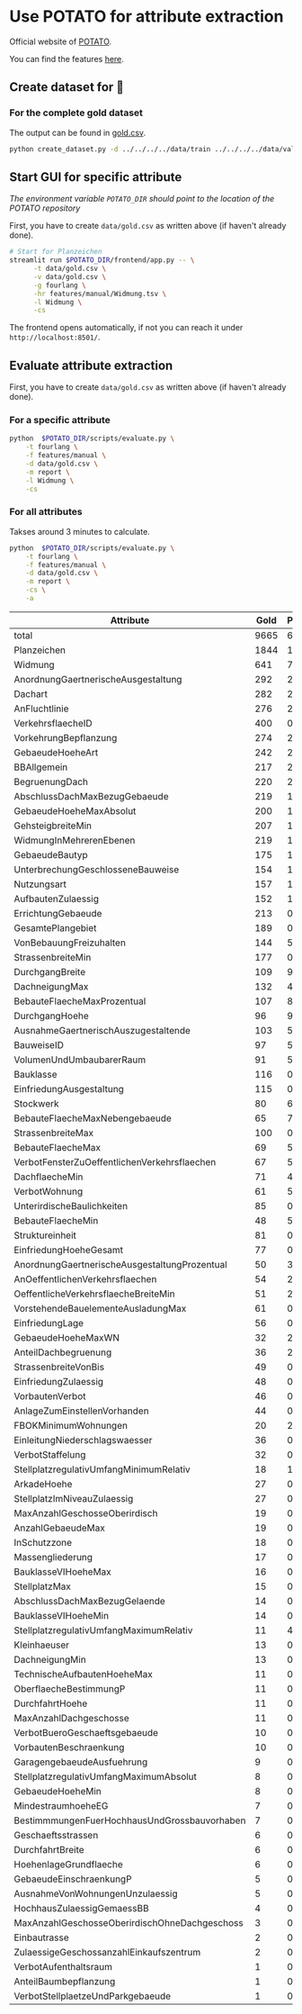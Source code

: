 # Use POTATO for attribute extraction

Official website of [POTATO](https://github.com/adaamko/POTATO).

You can find the features [here](./features/manual).

## Create dataset for 🥔

### For the complete gold dataset

The output can be found in [gold.csv](data/gold.csv).

```bash
python create_dataset.py -d ../../../../data/train ../../../../data/valid ../../../../data/test -g fourlang -o -n gold.csv
```

## Start GUI for specific attribute

_The environment variable `POTATO_DIR` should point to the location of the POTATO
repository_

First, you have to create `data/gold.csv` as written above (if haven't already done).

```bash
# Start for Planzeichen
streamlit run $POTATO_DIR/frontend/app.py -- \
      -t data/gold.csv \
      -v data/gold.csv \
      -g fourlang \
      -hr features/manual/Widmung.tsv \
      -l Widmung \
      -cs
```

The frontend opens automatically, if not you can reach it under `http://localhost:8501/`.

## Evaluate attribute extraction

First, you have to create `data/gold.csv` as written above (if haven't already done).

### For a specific attribute
```bash
python  $POTATO_DIR/scripts/evaluate.py \
    -t fourlang \
    -f features/manual \
    -d data/gold.csv \
    -m report \
    -l Widmung \
    -cs
```

### For all attributes
Takses around 3 minutes to calculate.
```bash
python  $POTATO_DIR/scripts/evaluate.py \
    -t fourlang \
    -f features/manual \
    -d data/gold.csv \
    -m report \
    -cs \
    -a
```

|Attribute                                    | Gold  | Predicted  | Precision  | Recall  | F-score  | Rank  |
|---------------------------------------------|-------|------------|------------|---------|----------|-------|
|total                                        | 9665  | 6595       | 93.13%     | 63.55%  | 75.55%   |       |
|Planzeichen                                  | 1844  | 1855       | 94.82%     | 95.39%  | 95.11%   | 1     |
|Widmung                                      | 641   | 745        | 80.40%     | 93.45%  | 86.44%   | 2     |
|AnordnungGaertnerischeAusgestaltung          | 292   | 273        | 97.44%     | 91.10%  | 94.16%   | 3     |
|Dachart                                      | 282   | 266        | 99.25%     | 93.62%  | 96.35%   | 4     |
|AnFluchtlinie                                | 276   | 261        | 96.17%     | 90.94%  | 93.48%   | 5     |
|VerkehrsflaecheID                            | 400   | 0          | 100.00%    | 0.00%   | 0.00%    | 6     |
|VorkehrungBepflanzung                        | 274   | 222        | 100.00%    | 81.02%  | 89.52%   | 7     |
|GebaeudeHoeheArt                             | 242   | 210        | 94.29%     | 81.82%  | 87.61%   | 8     |
|BBAllgemein                                  | 217   | 228        | 87.28%     | 91.71%  | 89.44%   | 9     |
|BegruenungDach                               | 220   | 211        | 96.68%     | 92.73%  | 94.66%   | 10    |
|AbschlussDachMaxBezugGebaeude                | 219   | 191        | 98.43%     | 85.84%  | 91.71%   | 11    |
|GebaeudeHoeheMaxAbsolut                      | 200   | 164        | 87.20%     | 71.50%  | 78.57%   | 12    |
|GehsteigbreiteMin                            | 207   | 168        | 100.00%    | 81.16%  | 89.60%   | 13    |
|WidmungInMehrerenEbenen                      | 219   | 107        | 82.24%     | 40.18%  | 53.99%   | 14    |
|GebaeudeBautyp                               | 175   | 167        | 95.81%     | 91.43%  | 93.57%   | 15    |
|UnterbrechungGeschlosseneBauweise            | 154   | 154        | 100.00%    | 100.00% | 100.00%  | 16    |
|Nutzungsart                                  | 157   | 117        | 79.49%     | 59.24%  | 67.88%   | 17    |
|AufbautenZulaessig                           | 152   | 132        | 98.48%     | 85.53%  | 91.55%   | 18    |
|ErrichtungGebaeude                           | 213   | 0          | 100.00%    | 0.00%   | 0.00%    | 19    |
|GesamtePlangebiet                            | 189   | 0          | 100.00%    | 0.00%   | 0.00%    | 20    |
|VonBebauungFreizuhalten                      | 144   | 58         | 86.21%     | 34.72%  | 49.50%   | 21    |
|StrassenbreiteMin                            | 177   | 0          | 100.00%    | 0.00%   | 0.00%    | 22    |
|DurchgangBreite                              | 109   | 94         | 100.00%    | 86.24%  | 92.61%   | 23    |
|DachneigungMax                               | 132   | 45         | 100.00%    | 34.09%  | 50.85%   | 24    |
|BebauteFlaecheMaxProzentual                  | 107   | 84         | 95.24%     | 74.77%  | 83.77%   | 25    |
|DurchgangHoehe                               | 96    | 90         | 93.33%     | 87.50%  | 90.32%   | 26    |
|AusnahmeGaertnerischAuszugestaltende         | 103   | 55         | 100.00%    | 53.40%  | 69.62%   | 27    |
|BauweiseID                                   | 97    | 56         | 98.21%     | 56.70%  | 71.90%   | 28    |
|VolumenUndUmbaubarerRaum                     | 91    | 54         | 100.00%    | 59.34%  | 74.48%   | 29    |
|Bauklasse                                    | 116   | 0          | 100.00%    | 0.00%   | 0.00%    | 30    |
|EinfriedungAusgestaltung                     | 115   | 0          | 100.00%    | 0.00%   | 0.00%    | 31    |
|Stockwerk                                    | 80    | 63         | 93.65%     | 73.75%  | 82.52%   | 32    |
|BebauteFlaecheMaxNebengebaeude               | 65    | 71         | 81.69%     | 89.23%  | 85.29%   | 33    |
|StrassenbreiteMax                            | 100   | 0          | 100.00%    | 0.00%   | 0.00%    | 34    |
|BebauteFlaecheMax                            | 69    | 57         | 98.25%     | 81.16%  | 88.89%   | 35    |
|VerbotFensterZuOeffentlichenVerkehrsflaechen | 67    | 57         | 100.00%    | 85.07%  | 91.94%   | 36    |
|DachflaecheMin                               | 71    | 48         | 100.00%    | 67.61%  | 80.67%   | 37    |
|VerbotWohnung                                | 61    | 50         | 100.00%    | 81.97%  | 90.09%   | 38    |
|UnterirdischeBaulichkeiten                   | 85    | 0          | 100.00%    | 0.00%   | 0.00%    | 39    |
|BebauteFlaecheMin                            | 48    | 55         | 76.36%     | 87.50%  | 81.55%   | 40    |
|Struktureinheit                              | 81    | 0          | 100.00%    | 0.00%   | 0.00%    | 41    |
|EinfriedungHoeheGesamt                       | 77    | 0          | 100.00%    | 0.00%   | 0.00%    | 42    |
|AnordnungGaertnerischeAusgestaltungProzentual| 50    | 35         | 94.29%     | 66.00%  | 77.65%   | 43    |
|AnOeffentlichenVerkehrsflaechen              | 54    | 25         | 100.00%    | 46.30%  | 63.29%   | 44    |
|OeffentlicheVerkehrsflaecheBreiteMin         | 51    | 27         | 100.00%    | 52.94%  | 69.23%   | 45    |
|VorstehendeBauelementeAusladungMax           | 61    | 0          | 100.00%    | 0.00%   | 0.00%    | 46    |
|EinfriedungLage                              | 56    | 0          | 100.00%    | 0.00%   | 0.00%    | 47    |
|GebaeudeHoeheMaxWN                           | 32    | 29         | 82.76%     | 75.00%  | 78.69%   | 48    |
|AnteilDachbegruenung                         | 36    | 24         | 91.67%     | 61.11%  | 73.33%   | 49    |
|StrassenbreiteVonBis                         | 49    | 0          | 100.00%    | 0.00%   | 0.00%    | 50    |
|EinfriedungZulaessig                         | 48    | 0          | 100.00%    | 0.00%   | 0.00%    | 51    |
|VorbautenVerbot                              | 46    | 0          | 100.00%    | 0.00%   | 0.00%    | 52    |
|AnlageZumEinstellenVorhanden                 | 44    | 0          | 100.00%    | 0.00%   | 0.00%    | 53    |
|FBOKMinimumWohnungen                         | 20    | 24         | 70.83%     | 85.00%  | 77.27%   | 54    |
|EinleitungNiederschlagswaesser               | 36    | 0          | 100.00%    | 0.00%   | 0.00%    | 55    |
|VerbotStaffelung                             | 32    | 0          | 100.00%    | 0.00%   | 0.00%    | 56    |
|StellplatzregulativUmfangMinimumRelativ      | 18    | 19         | 94.74%     | 100.00% | 97.30%   | 57    |
|ArkadeHoehe                                  | 27    | 0          | 100.00%    | 0.00%   | 0.00%    | 58    |
|StellplatzImNiveauZulaessig                  | 27    | 0          | 100.00%    | 0.00%   | 0.00%    | 59    |
|MaxAnzahlGeschosseOberirdisch                | 19    | 0          | 100.00%    | 0.00%   | 0.00%    | 60    |
|AnzahlGebaeudeMax                            | 19    | 0          | 100.00%    | 0.00%   | 0.00%    | 61    |
|InSchutzzone                                 | 18    | 0          | 100.00%    | 0.00%   | 0.00%    | 62    |
|Massengliederung                             | 17    | 0          | 100.00%    | 0.00%   | 0.00%    | 63    |
|BauklasseVIHoeheMax                          | 16    | 0          | 100.00%    | 0.00%   | 0.00%    | 64    |
|StellplatzMax                                | 15    | 0          | 100.00%    | 0.00%   | 0.00%    | 65    |
|AbschlussDachMaxBezugGelaende                | 14    | 0          | 100.00%    | 0.00%   | 0.00%    | 66    |
|BauklasseVIHoeheMin                          | 14    | 0          | 100.00%    | 0.00%   | 0.00%    | 67    |
|StellplatzregulativUmfangMaximumRelativ      | 11    | 4          | 75.00%     | 27.27%  | 40.00%   | 68    |
|Kleinhaeuser                                 | 13    | 0          | 100.00%    | 0.00%   | 0.00%    | 69    |
|DachneigungMin                               | 13    | 0          | 100.00%    | 0.00%   | 0.00%    | 70    |
|TechnischeAufbautenHoeheMax                  | 11    | 0          | 100.00%    | 0.00%   | 0.00%    | 71    |
|OberflaecheBestimmungP                       | 11    | 0          | 100.00%    | 0.00%   | 0.00%    | 72    |
|DurchfahrtHoehe                              | 11    | 0          | 100.00%    | 0.00%   | 0.00%    | 73    |
|MaxAnzahlDachgeschosse                       | 11    | 0          | 100.00%    | 0.00%   | 0.00%    | 74    |
|VerbotBueroGeschaeftsgebaeude                | 10    | 0          | 100.00%    | 0.00%   | 0.00%    | 75    |
|VorbautenBeschraenkung                       | 10    | 0          | 100.00%    | 0.00%   | 0.00%    | 76    |
|GaragengebaeudeAusfuehrung                   | 9     | 0          | 100.00%    | 0.00%   | 0.00%    | 77    |
|StellplatzregulativUmfangMaximumAbsolut      | 8     | 0          | 100.00%    | 0.00%   | 0.00%    | 78    |
|GebaeudeHoeheMin                             | 8     | 0          | 100.00%    | 0.00%   | 0.00%    | 79    |
|MindestraumhoeheEG                           | 7     | 0          | 100.00%    | 0.00%   | 0.00%    | 80    |
|BestimmmungenFuerHochhausUndGrossbauvorhaben | 7     | 0          | 100.00%    | 0.00%   | 0.00%    | 81    |
|Geschaeftsstrassen                           | 6     | 0          | 100.00%    | 0.00%   | 0.00%    | 82    |
|DurchfahrtBreite                             | 6     | 0          | 100.00%    | 0.00%   | 0.00%    | 83    |
|HoehenlageGrundflaeche                       | 6     | 0          | 100.00%    | 0.00%   | 0.00%    | 84    |
|GebaeudeEinschraenkungP                      | 5     | 0          | 100.00%    | 0.00%   | 0.00%    | 85    |
|AusnahmeVonWohnungenUnzulaessig              | 5     | 0          | 100.00%    | 0.00%   | 0.00%    | 86    |
|HochhausZulaessigGemaessBB                   | 4     | 0          | 100.00%    | 0.00%   | 0.00%    | 87    |
|MaxAnzahlGeschosseOberirdischOhneDachgeschoss| 3     | 0          | 100.00%    | 0.00%   | 0.00%    | 88    |
|Einbautrasse                                 | 2     | 0          | 100.00%    | 0.00%   | 0.00%    | 89    |
|ZulaessigeGeschossanzahlEinkaufszentrum      | 2     | 0          | 100.00%    | 0.00%   | 0.00%    | 90    |
|VerbotAufenthaltsraum                        | 1     | 0          | 100.00%    | 0.00%   | 0.00%    | 91    |
|AnteilBaumbepflanzung                        | 1     | 0          | 100.00%    | 0.00%   | 0.00%    | 92    |
|VerbotStellplaetzeUndParkgebaeude            | 1     | 0          | 100.00%    | 0.00%   | 0.00%    | 93    |

